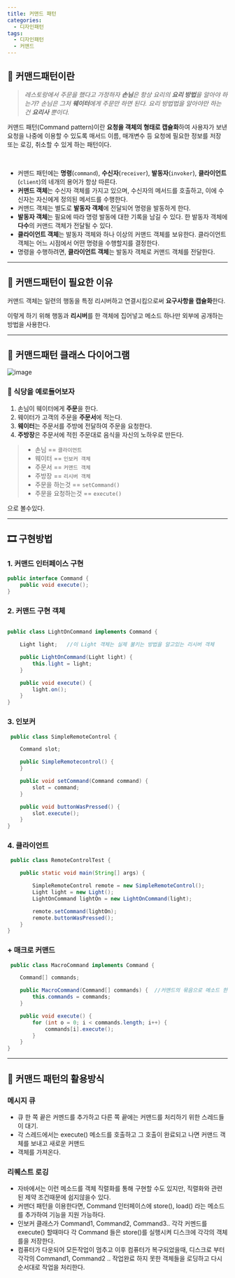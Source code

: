 ```yaml
---
title: 커맨드 패턴
categories:
  - 디자인패턴 
tags:
  - 디자인패턴
  - 커맨드
---
```


## 👋 커맨드패턴이란

> _레스토랑에서 주문을 했다고 가정하자_ 
> _**손님**은 항상 요리의 **요리 방법**을 알아야 하는가?_
> _손님은 그저 **웨이터**에게 주문만 하면 된다. 요리 방법법을 알아야만 하는 건 **요리사** 뿐이다._



커맨드 패턴(Command pattern)이란 **요청을 객체의 형태로 캡슐화**하여 사용자가 보낸 요청을 나중에 이용할 수 있도록
매서드 이름, 매개변수 등 요청에 필요한 정보를 저장 또는 로깅, 취소할 수 있게 하는 패턴이다.

<br>

- 커맨드 패턴에는 **명령**(`command`), **수신자**(`receiver`), **발동자**(`invoker`), **클라이언트**(`client`)의 네개의 용어가 항상 따른다. 
- **커맨드 객체**는 수신자 객체를 가지고 있으며, 수신자의 메서드를 호출하고, 이에 수신자는 자신에게 정의된 메서드를 수행한다. 
- 커맨드 객체는 별도로 **발동자 객체**에 전달되어 명령을 발동하게 한다. 
- **발동자 객체**는 필요에 따라 명령 발동에 대한 기록을 남길 수 있다. 한 발동자 객체에 **다수**의 커맨드 객체가 전달될 수 있다. 
- **클라이언트 객체**는 발동자 객체와 하나 이상의 커맨드 객체를 보유한다. 클라이언트 객체는 어느 시점에서 어떤 명령을 수행할지를 결정한다. 
- 명령을 수행하려면, **클라이언트 객체**는 발동자 객체로 커맨드 객체를 전달한다.
---

## 🎩 커맨드패턴이 필요한 이유

커맨드 객체는 일련의 행동을 특정 리시버하고 연결시킴으로써 **요구사항을 캡슐화**한다.

이렇게 하기 위해 행동과 **리시버**를 한 객체에 집어넣고 메소드 하나만 외부에 공개하는 방법을 사용한다.


---

## 🔧 커맨드패턴 클래스 다이어그램

![image](https://user-images.githubusercontent.com/55419159/140605872-990096e0-f4bc-4d27-9e0a-40c5ee684c1d.png)

### 🍔 식당을 예로들어보자

1. 손님이 웨이터에게 **주문**을 한다.
2. 웨이터가 고객의 주문을 **주문서**에 적는다.
3. **웨이터**는 주문서를 주방에 전달하여 주문을 요청한다.
4. **주방장**은 주문서에 적힌 주문대로 음식을 자신의 노하우로 만든다.


> - 손님 == `클라이언트`
> - 웨이터 == `인보커 객체`
> - 주문서 == `커맨드 객체`
> - 주방장 == `리시버 객체`
> - 주문을 하는것 == `setCommand()`
> - 주문을 요청하는것 == `execute()`


으로 볼수있다.

---

## 🎞 구현방법

### 1. 커맨드 인터페이스 구현

```java
public interface Command {
    public void execute();
}
```

### 2. 커맨드 구현 객체

```java

public class LightOnCommand implements Command {

    Light light;   //이 Light 객체는 실제 불키는 방법을 알고있는 리시버 객체

    public LightOnCommand(Light light) {
        this.light = light;
    }

    public void execute() {
        light.on();
    }
}
```

### 3. 인보커

```java
 public class SimpleRemoteControl {

    Command slot;

    public SimpleRemotecontrol() {
    }

    public void setCommand(Command command) {
        slot = command;
    }

    public void buttonWasPressed() {
        slot.execute();
    }
}
```

### 4. 클라이언트

```java
 public class RemoteControlTest {

    public static void main(String[] args) {

        SimpleRemoteControl remote = new SimpleRemoteControl();
        Light light = new Light();
        LightOnCommand lightOn = new LightOnCommand(light);

        remote.setCommand(lightOn);
        remote.buttonWasPressed();
    }
}
```

### + 매크로 커맨드

```java
 public class MacroCommand implements Command {

    Command[] commands;

    public MacroCommand(Command[] commands) {  //커맨드의 묶음으로 메소드 한번으로 실행할 수 있다.
        this.commands = commands;
    }

    public void execute() {
        for (int o = 0; i < commands.length; i++) {
            commands[i].execute();
        }
    }
}
```


---

## 🥊 커맨드 패턴의 활용방식

### 메시지 큐

- 큐 한 쪽 끝은 커멘드를 추가하고 다른 쪽 끝에는 커맨드를 처리하기 위한 스레드들이 대기.
- 각 스레드에서는 execute() 메소드를 호출하고 그 호출이 완료되고 나면 커맨드 객체를 보내고 새로운 커맨드
- 객체를 가져온다.


### 리퀘스트 로깅

- 자바에서는 이런 메소드를 객체 직렬화를 통해 구현할 수도 있지만, 직렬화와 관련된 제약 조건때문에 쉽지않을수 있다.
- 커맨더 패턴을 이용한다면, Command 인터페이스에 store(), load() 라는 메소드를 추가하여 기능을 지원 가능하다.
- 인보커 클래스가 Command1, Command2, Command3.. 각각 커멘드를 execute() 할때마다 각 Command 들은 store()를 실행시켜 디스크에 각각의 객체를을 저장한다. 
- 컴퓨터가 다운되어 모든작업이 멈추고 이후 컴퓨터가 복구되었을때, 디스크로 부터 각각의 Command1, Command2 .. 작업완료 하지 못한 객체들을 로딩하고 다시 순서대로 작업을 처리한다.

